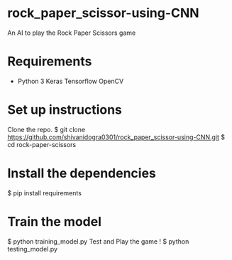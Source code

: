 # rock_paper_scissor-using-CNN

An AI to play the Rock Paper Scissors game

# Requirements
- Python 3
Keras
Tensorflow
OpenCV
# Set up instructions
Clone the repo.
$ git clone https://github.com/shivanidogra0301/rock_paper_scissor-using-CNN.git
$ cd rock-paper-scissors
# Install the dependencies
$ pip install requirements

 # Train the model
$ python training_model.py
Test and Play the game !
$ python testing_model.py

